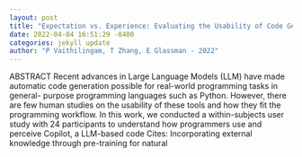 ```yaml
--- 
layout: post 
title: "Expectation vs. Experience: Evaluating the Usability of Code Generation Tools Powered by Large Language Models" 
date: 2022-04-04 16:51:29 -0400 
categories: jekyll update 
author: "P Vaithilingam, T Zhang, E Glassman - 2022" 
--- 
```

ABSTRACT Recent advances in Large Language Models (LLM) have made automatic code generation possible for real-world programming tasks in general- purpose programming languages such as Python. However, there are few human studies on the usability of these tools and how they fit the programming workflow. In this work, we conducted a within-subjects user study with 24 participants to understand how programmers use and perceive Copilot, a LLM-based code Cites: Incorporating external knowledge through pre-training for natural